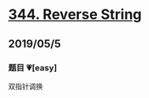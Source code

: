 # [344. Reverse String](https://leetcode.com/problems/reverse-string/)

## 2019/05/5

### 题目 💗[easy]

双指针调换

